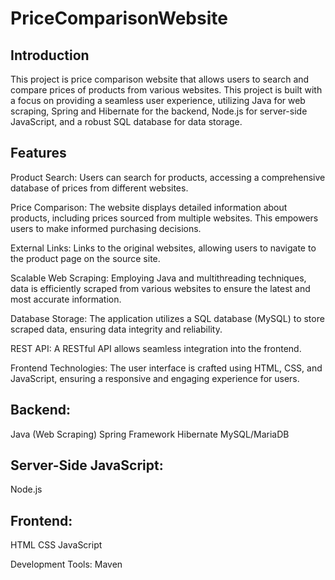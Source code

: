 # PriceComparisonWebsite
## Introduction
This project is price comparison website that allows users to search and compare prices of products from various websites. This project is built with a focus on providing a seamless user experience, utilizing Java for web scraping, Spring and Hibernate for the backend, Node.js for server-side JavaScript, and a robust SQL database for data storage.

## Features
Product Search: Users can search for products, accessing a comprehensive database of prices from different websites.

Price Comparison: The website displays detailed information about products, including prices sourced from multiple websites. This empowers users to make informed purchasing decisions.

External Links: Links to the original websites, allowing users to navigate to the product page on the source site.

Scalable Web Scraping: Employing Java and multithreading techniques, data is efficiently scraped from various websites to ensure the latest and most accurate information.

Database Storage: The application utilizes a SQL database (MySQL) to store scraped data, ensuring data integrity and reliability.

REST API: A RESTful API allows seamless integration into the frontend.

Frontend Technologies: The user interface is crafted using HTML, CSS, and JavaScript, ensuring a responsive and engaging experience for users.

## Backend:
Java (Web Scraping)
Spring Framework
Hibernate
MySQL/MariaDB

## Server-Side JavaScript:
Node.js

## Frontend:
HTML
CSS
JavaScript

Development Tools:
Maven
